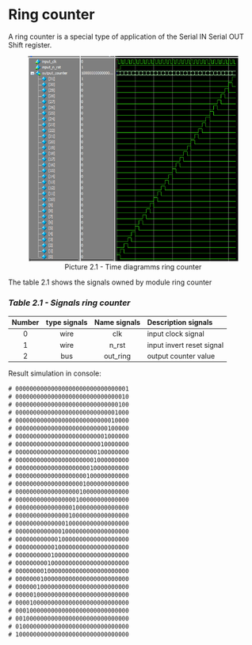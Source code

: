 # Ring counter

A ring counter is a special type of application of the Serial IN Serial OUT Shift register.

<figure>
  <img src="../diagramms/2_day_ring_counter.png">
  <figcaption align="center" font-style="italic"> Picture 2.1 - Time diagramms ring counter </figcaption>
</figure>

The table 2.1 shows the signals owned by module ring counter

### *Table 2.1 - Signals ring counter* 
| Number   | type signals    | Name signals  | Description signals        |
|:--------:|:---------------:|:-------------:|:---------------------------|
|0         | wire            | clk           | input clock signal         |
|1         | wire            | n_rst         | input invert reset signal  |
|2         | bus             | out_ring      | output counter value       |

Result simulation in console:
```
# 00000000000000000000000000000001
# 00000000000000000000000000000010
# 00000000000000000000000000000100
# 00000000000000000000000000001000
# 00000000000000000000000000010000
# 00000000000000000000000000100000
# 00000000000000000000000001000000
# 00000000000000000000000010000000
# 00000000000000000000000100000000
# 00000000000000000000001000000000
# 00000000000000000000010000000000
# 00000000000000000000100000000000
# 00000000000000000001000000000000
# 00000000000000000010000000000000
# 00000000000000000100000000000000
# 00000000000000001000000000000000
# 00000000000000010000000000000000
# 00000000000000100000000000000000
# 00000000000001000000000000000000
# 00000000000010000000000000000000
# 00000000000100000000000000000000
# 00000000001000000000000000000000
# 00000000010000000000000000000000
# 00000000100000000000000000000000
# 00000001000000000000000000000000
# 00000010000000000000000000000000
# 00000100000000000000000000000000
# 00001000000000000000000000000000
# 00010000000000000000000000000000
# 00100000000000000000000000000000
# 01000000000000000000000000000000
# 10000000000000000000000000000000
```